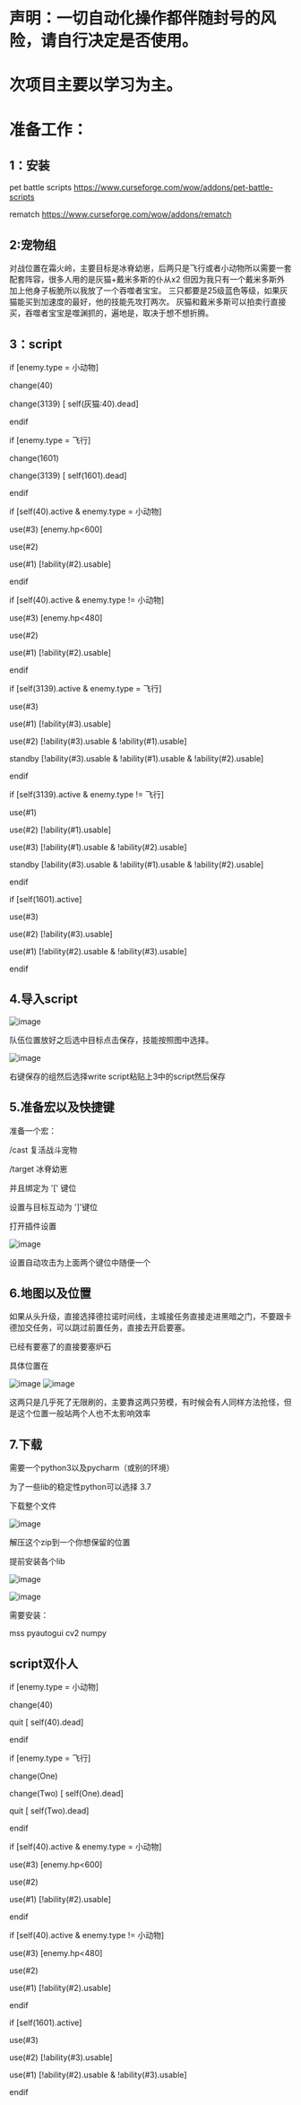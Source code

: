 # 声明：一切自动化操作都伴随封号的风险，请自行决定是否使用。

# 次项目主要以学习为主。
# 准备工作：

## 1：安装
  pet battle scripts
  https://www.curseforge.com/wow/addons/pet-battle-scripts
  
  rematch
  https://www.curseforge.com/wow/addons/rematch

## 2:宠物组
  对战位置在霜火岭，主要目标是冰脊幼崽，后两只是飞行或者小动物所以需要一套配套阵容，很多人用的是灰猫+戴米多斯的仆从x2 但因为我只有一个戴米多斯外加上他身子板脆所以我放了一个吞噬者宝宝。
  三只都要是25级蓝色等级，如果灰猫能买到加速度的最好，他的技能先攻打两次。
  灰猫和戴米多斯可以拍卖行直接买，吞噬者宝宝是噬渊抓的，遍地是，取决于想不想折腾。
  
## 3：script

if [enemy.type = 小动物]

change(40)

change(3139) [ self(灰猫:40).dead]

endif


if [enemy.type = 飞行]

change(1601)

change(3139) [ self(1601).dead]

endif


if [self(40).active & enemy.type = 小动物]

use(#3) [enemy.hp<600]

use(#2) 

use(#1) [!ability(#2).usable]

endif


if [self(40).active & enemy.type != 小动物]

use(#3) [enemy.hp<480]

use(#2) 

use(#1) [!ability(#2).usable]

endif


if [self(3139).active & enemy.type = 飞行]

use(#3)

use(#1) [!ability(#3).usable]

use(#2) [!ability(#3).usable & !ability(#1).usable]

standby [!ability(#3).usable & !ability(#1).usable & !ability(#2).usable]

endif


if [self(3139).active & enemy.type != 飞行]

use(#1)

use(#2) [!ability(#1).usable]

use(#3) [!ability(#1).usable & !ability(#2).usable]

standby [!ability(#3).usable & !ability(#1).usable & !ability(#2).usable]

endif



if [self(1601).active]

use(#3) 

use(#2) [!ability(#3).usable]

use(#1) [!ability(#2).usable & !ability(#3).usable]

endif


## 4.导入script
![image](https://user-images.githubusercontent.com/72532532/209479875-72bea96c-89ae-4107-8b3c-b401fced1b86.png)

队伍位置放好之后选中目标点击保存，技能按照图中选择。

![image](https://user-images.githubusercontent.com/72532532/209479885-abfa3be8-cae4-49e4-86bf-9fb7fe7044c7.png)

右键保存的组然后选择write script粘贴上3中的script然后保存

## 5.准备宏以及快捷键

准备一个宏：

/cast 复活战斗宠物

/target 冰脊幼崽

并且绑定为 '[' 键位

设置与目标互动为 ']'键位

打开插件设置

![image](https://user-images.githubusercontent.com/72532532/209479950-ee97435d-b6ea-47b4-a406-2e45e5289a78.png)

设置自动攻击为上面两个键位中随便一个

## 6.地图以及位置
如果从头升级，直接选择德拉诺时间线，主城接任务直接走进黑暗之门，不要跟卡德加交任务，可以跳过前置任务，直接去开启要塞。

已经有要塞了的直接要塞炉石

具体位置在

![image](https://user-images.githubusercontent.com/72532532/209480053-ed0f344e-74d2-47c2-899c-39c1f3e51838.png)
![image](https://user-images.githubusercontent.com/72532532/209480065-b1012753-de2a-4210-91fd-e7097c84495e.png)

这两只是几乎死了无限刷的，主要靠这两只劳模，有时候会有人同样方法抢怪，但是这个位置一般站两个人也不太影响效率

## 7.下载

需要一个python3以及pycharm（或别的环境）

为了一些lib的稳定性python可以选择 3.7

下载整个文件

![image](https://user-images.githubusercontent.com/72532532/209480421-b013efcb-0653-4183-aecd-c616361843e9.png)

解压这个zip到一个你想保留的位置

提前安装各个lib

![image](https://user-images.githubusercontent.com/72532532/209480567-366e83e4-4838-4eed-a398-564d1485a18e.png)

![image](https://user-images.githubusercontent.com/72532532/209480575-4bd1d60d-c384-4d35-a456-27d119db1e29.png)

需要安装：

mss
pyautogui
cv2
numpy




## script双仆人

if [enemy.type = 小动物]

change(40)

quit [ self(40).dead]

endif

if [enemy.type = 飞行]

change(One)

change(Two) [ self(One).dead]

quit [ self(Two).dead]

endif

if [self(40).active & enemy.type = 小动物]

use(#3) [enemy.hp<600]

use(#2)

use(#1) [!ability(#2).usable]

endif

if [self(40).active & enemy.type != 小动物]

use(#3) [enemy.hp<480]

use(#2)

use(#1) [!ability(#2).usable]

endif


if [self(1601).active]

use(#3)

use(#2) [!ability(#3).usable]

use(#1) [!ability(#2).usable & !ability(#3).usable]

endif

